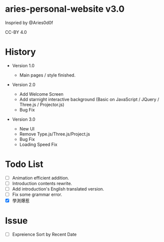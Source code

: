# aries-personal-website v3.0

Inspried by @Aries0d0f

CC-BY 4.0

# History

* Version 1.0

  * Main pages / style finished.

* Version 2.0

  * Add Welcome Screen
  * Add starnight interactive background (Basic on JavaScript / JQuery / Three.js / Projector.js)
  * Bug Fix

* Version 3.0

  * New UI
  * Remove Type.js/Three.js/Project.js
  * Bug Fix
  * Loading Speed Fix

# Todo List

  - [ ] Animation efficient addition.
  - [ ] Introduction contents rewrite.
  - [ ] Add introduction's English translated version.
  - [ ] Fix some grammar error.
  - [x] 學測爆惹
  
# Issue
  
  - [ ] Expreience Sort by Recent Date
